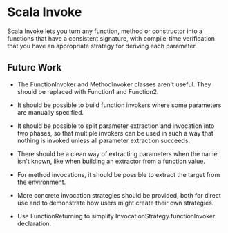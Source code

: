 Scala Invoke
============

Scala Invoke lets you turn any function, method or constructor into a functions that have a consistent signature, 
with compile-time verification that you have an appropriate strategy for deriving each parameter. 


Future Work
-----------

- The FunctionInvoker and MethodInvoker classes aren't useful. They should be replaced with Function1 and Function2.

- It should be possible to build function invokers where some parameters are manually specified.

- It should be possible to split parameter extraction and invocation into two phases,
  so that multiple invokers can be used in such a way that nothing is invoked unless all parameter extraction succeeds.

- There should be a clean way of extracting parameters when the name isn't known,
  like when building an extractor from a function value.  

- For method invocations, it should be possible to extract the target from the environment.

- More concrete invocation strategies should be provided,
  both for direct use and to demonstrate how users might create their own strategies.
  
- Use FunctionReturning to simplify InvocationStrategy.functionInvoker declaration.
